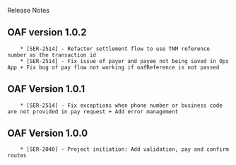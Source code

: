 Release Notes

## OAF version 1.0.2
        * [SER-2514] - Refactor settlement flow to use TNM reference number as the transaction id
        * [SER-2514] - Fix issue of payer and payee not being saved in Ops App + Fix bug of pay flow not working if oafReference is not passed
## OAF Version 1.0.1
        * [SER-2514] - Fix exceptions when phone number or business code are not provided in pay request + Add error management

## OAF Version 1.0.0
        * [SER-2040] - Project initiation: Add validation, pay and confirm routes
